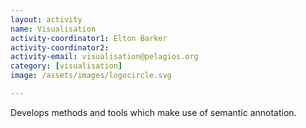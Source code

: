 ```yaml
---
layout: activity
name: Visualisation
activity-coordinator1: Elton Barker
activity-coordinator2:
activity-email: visualisation@pelagios.org
category: [visualisation]
image: /assets/images/logocircle.svg

---
```


Develops methods and tools which make use of semantic annotation.
